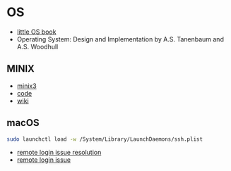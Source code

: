 # OS

- [little OS book](https://littleosbook.github.io/)
- Operating System: Design and Implementation by A.S. Tanenbaum and A.S. Woodhull

## MINIX

- [minix3](https://www.minix3.org)
- [code](https://github.com/Stichting-MINIX-Research-Foundation/minix)
- [wiki](https://en.wikipedia.org/wiki/Minix)

## macOS

```sh
sudo launchctl load -w /System/Library/LaunchDaemons/ssh.plist
```

- [remote login issue resolution](https://apple.stackexchange.com/questions/442379/cant-enable-ssh-on-catalina-system-preferences-keeps-saying-remote-login-sta/442380#442380)
- [remote login issue](https://discussions.apple.com/thread/253932000?sortBy=rank)
